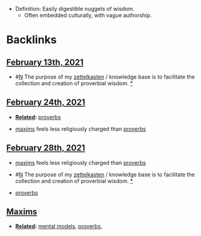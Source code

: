 - Definition: Easily digestible nuggets of wisdom. 
    - Often embedded culturally, with vague authorship.

# Backlinks
## [February 13th, 2021](<February 13th, 2021.md>)
- #[N](<N.md>) The purpose of my [zettelkasten](<zettelkasten.md>) / knowledge base is to facilitate the collection and creation of proverbial wisdom. [*]([proverbs](<proverbs.md>))

## [February 24th, 2021](<February 24th, 2021.md>)
- **[Related](<Related.md>):** [proverbs](<proverbs.md>)

- [maxims](<maxims.md>) feels less religiously charged than [proverbs](<proverbs.md>)

## [February 28th, 2021](<February 28th, 2021.md>)
- [maxims](<maxims.md>) feels less religiously charged than [proverbs](<proverbs.md>)

- #[N](<N.md>) The purpose of my [zettelkasten](<zettelkasten.md>) / knowledge base is to facilitate the collection and creation of proverbial wisdom. [*]([proverbs](<proverbs.md>))

- [proverbs](<proverbs.md>)

## [Maxims](<Maxims.md>)
- **[Related](<Related.md>):** [mental models](<mental models.md>), [proverbs](<proverbs.md>),

